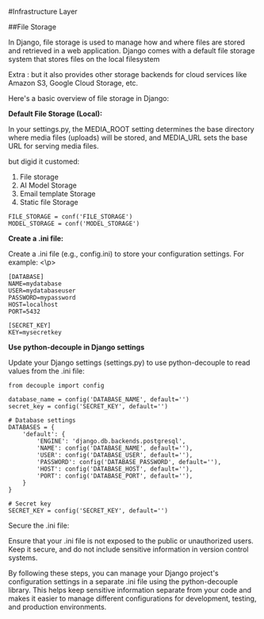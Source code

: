 #Infrastructure Layer

##File Storage


<p>

In Django, file storage is used to manage how and where files are stored and retrieved in a web application. Django comes with a default file storage system that stores files on the local filesystem

Extra : 
 but it also provides other storage backends for cloud services like Amazon S3, Google Cloud Storage, etc.


Here's a basic overview of file storage in Django:
</p>



<b>
Default File Storage (Local):
</b>

<p>
In your settings.py, the MEDIA_ROOT setting determines the base directory where media files (uploads) will be stored, and MEDIA_URL sets the base URL for serving media files.

but digid it customed:
1. File storage
2. AI Model Storage
3. Email template Storage
4. Static file Storage
</p>

```
FILE_STORAGE = conf('FILE_STORAGE')
MODEL_STORAGE = conf('MODEL_STORAGE')
```

<b>
Create a .ini file:
</b>
<p>
Create a .ini file (e.g., config.ini) to store your configuration settings. For example:
<\p>

```
[DATABASE]
NAME=mydatabase
USER=mydatabaseuser
PASSWORD=mypassword
HOST=localhost
PORT=5432

[SECRET_KEY]
KEY=mysecretkey            
```
<b>
Use python-decouple in Django settings
</b>
<p>
Update your Django settings (settings.py) to use python-decouple to read values from the .ini file:
</p>

```
from decouple import config

database_name = config('DATABASE_NAME', default='')
secret_key = config('SECRET_KEY', default='')

# Database settings
DATABASES = {
    'default': {
        'ENGINE': 'django.db.backends.postgresql',
        'NAME': config('DATABASE_NAME', default=''),
        'USER': config('DATABASE_USER', default=''),
        'PASSWORD': config('DATABASE_PASSWORD', default=''),
        'HOST': config('DATABASE_HOST', default=''),
        'PORT': config('DATABASE_PORT', default=''),
    }
}

# Secret key
SECRET_KEY = config('SECRET_KEY', default='')
```

<p>
Secure the .ini file:

Ensure that your .ini file is not exposed to the public or unauthorized users. Keep it secure, and do not include sensitive information in version control systems.

By following these steps, you can manage your Django project's configuration settings in a separate .ini file using the python-decouple library. This helps keep sensitive information separate from your code and makes it easier to manage different configurations for development, testing, and production environments.
</p>